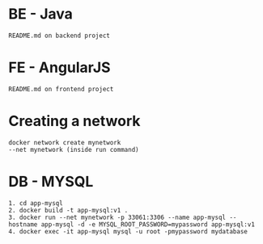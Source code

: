 # BE - Java
```
README.md on backend project
```

# FE - AngularJS
```
README.md on frontend project
```

# Creating a network
```
docker network create mynetwork
--net mynetwork (inside run command)
```

# DB - MYSQL
```
1. cd app-mysql
2. docker build -t app-mysql:v1 .
3. docker run --net mynetwork -p 33061:3306 --name app-mysql --hostname app-mysql -d -e MYSQL_ROOT_PASSWORD=mypassword app-mysql:v1
4. docker exec -it app-mysql mysql -u root -pmypassword mydatabase
```

